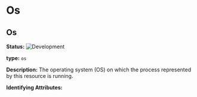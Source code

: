 <!-- NOTE: THIS FILE IS AUTOGENERATED. DO NOT EDIT BY HAND. -->
<!-- see templates/registry/markdown/entity_namespace.md.j2 -->




# Os



## Os

**Status:** ![Development](https://img.shields.io/badge/-development-blue)

**type:** `os`

**Description:** The operating system (OS) on which the process represented by this resource is running.


**Identifying Attributes:**


